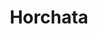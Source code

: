 ---
layout: recipe
recipe: true
title:  Horchata
excerpt: "A refreshing milk beverage"
ingredients:
    - ingredient: Sweetend Condensed Milk
      amount: 14 oz
    - ingredient: Evaporated Milk
      amount: 12 oz
    - ingredient: Jasmine Rice
      amount: 2 Tbsp
    - ingredient: Almond Flour
      amount: 2 Tbsp
    - ingredient: Cinnamon Sticks
      amount: 4 (3 inch) sticks
    - ingredient: Cold Water
      amount: 2/3 cup
    - ingredient: Rum (optional, when serving)
      amount: 1.5 oz
garnishes:
  - Ground Cinnamon
notes:
    - Whisk the condensed milk, evaporated milk, and water together in a container. 
    - Add the rice and almond flour & whisk again. 
    - Add the cinnamon sticks.
    - Cover & refrigerate for at least 12 hours and up to 24 hours.
    - Strain into a bowl, pressing hard on the solids. Discard the solids.
    - To serve, pour into a tall glass filled with ice. Optionally, add rum and sprinkle with ground cinnamon.
version: 1
tag:
    - infusion
    - homemade
    - milk
    - rum
    - cinnamon
    - almond
    - rice
---